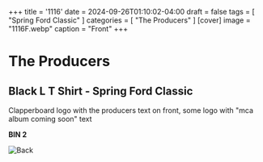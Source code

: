 +++
title = '1116'
date = 2024-09-26T01:10:02-04:00
draft = false
tags = [ "Spring Ford Classic" ]
categories = [ "The Producers" ]
[cover]
image = "1116F.webp"
caption = "Front"
+++
# The Producers
## Black L T Shirt - Spring Ford Classic

Clapperboard logo with the producers text on front, some logo with "mca album coming soon" text

**BIN 2**

![Back](/1116B.webp)
